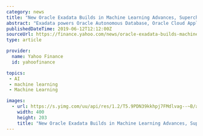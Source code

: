 ```yaml
---
category: news
title: "New Oracle Exadata Builds in Machine Learning Advances, Supercharges Performance, Improves Cost Effectiveness"
abstract: "Exadata powers Oracle Autonomous Database, Oracle Cloud Applications, and most of the world's leading banks, telecoms, retailers, and manufacturers REDWOOD SHORES, Calif., June 12, 2019 /PRNewswire/ -- The new Oracle Exadata Database Machine X8, available ..."
publishedDateTime: 2019-06-12T12:12:00Z
sourceUrl: https://finance.yahoo.com/news/oracle-exadata-builds-machine-learning-120000575.html
type: article

provider:
  name: Yahoo Finance
  id: yahoofinance

topics:
 - AI
 - machine learning
 - Machine Learning

images:
  - url: https://s.yimg.com/uu/api/res/1.2/T5.9PDN39kkhpj7FMdlvag--~B/aD0yMDM7dz00MDA7c209MTthcHBpZD15dGFjaHlvbg--/http://globalfinance.zenfs.com/en_us/Finance/US_AFTP_PRNEWSWIRE_LIVE/New_Oracle_Exadata_Builds_in-fcf15a6fea0a84d064ee90bccdfcf4cb
    width: 400
    height: 203
    title: "New Oracle Exadata Builds in Machine Learning Advances, Supercharges Performance, Improves Cost Effectiveness"
---
```

